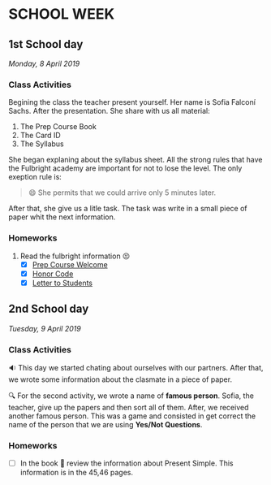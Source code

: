 # SCHOOL WEEK
## 1st School day
_Monday, 8 April 2019_

### Class Activities
Begining the class the teacher present yourself. Her name is Sofia Falconí Sachs.
After the presentation. She share with us all material:
1. The Prep Course Book
1. The Card ID
1. The Syllabus

She began explaning about the syllabus sheet. All the strong rules that have the Fulbright academy are important for not to lose the level. The only exeption rule is:

> :smile:    She permits that we could arrive only 5 minutes later.  

After that, she give us a litle task. The task was write in a small piece of paper whit the next information.

### Homeworks

1. Read the fulbright information :persevere:
    * [X] [Prep Course Welcome](https://www.fulbright.org.ec/imagenes/CURRENT_STUDENTS_%20WEB_%20PAGE/PREP_COURSE_WELCOME_TO_FULBRIGHT/WelcomeFulbrightCycle22019.pdf)
    * [X] [Honor Code](https://www.fulbright.org.ec/imagenes/CURRENT_STUDENTS_%20WEB_%20PAGE/UPDATED_HONOR_CODE/HonorCode2019.pdf)
    * [X] [Letter to Students](https://www.fulbright.org.ec/imagenes/CURRENT_STUDENTS_%20WEB_%20PAGE/UPDATED_HONOR_CODE/LettertoStudents2019.pdf)

## 2nd School day
_Tuesday, 9 April 2019_

### Class Activities
:sound: This day we started chating about ourselves with our partners. After that, we wrote some information about the clasmate in a piece of paper. 

:mag: For the second activity, we wrote a name of **famous person**. Sofia, the teacher, give up the papers and then sort all of them. After, we received another famous person. This was a game and consisted in get correct the name of the person that we are using **Yes/Not Questions**.

### Homeworks
- [ ] In the book :notebook: review the information about Present Simple. This information is in the 45,46 pages.